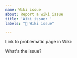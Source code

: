 ```yaml
---
name: Wiki issue
about: Report a wiki issue
title: 'Wiki issue: '
labels: "📄 Wiki issue"

---
```


Link to problematic page in Wiki:

What's the issue?
